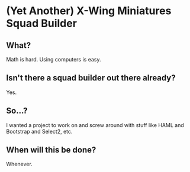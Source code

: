 (Yet Another) X-Wing Miniatures Squad Builder
=============================================

What?
-----
Math is hard.  Using computers is easy.

Isn't there a squad builder out there already?
----------------------------------------------
Yes.

So...?
------
I wanted a project to work on and screw around with stuff like HAML and Bootstrap and Select2, etc.

When will this be done?
-----------------------
Whenever.
